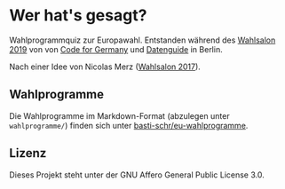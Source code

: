 # Wer hat's gesagt?
Wahlprogrammquiz zur Europawahl. Entstanden während des [Wahlsalon 2019](https://datengui.de/wahlsalon/) von von [Code for Germany](https://codefor.de/) und [Datenguide](https://datengui.de/) in Berlin.

Nach einer Idee von Nicolas Merz ([Wahlsalon 2017](https://codefor.de/projekte/2017-05-24-wahlprogrammat.html)).

## Wahlprogramme
Die Wahlprogramme im Markdown-Format (abzulegen unter `wahlprogramme/`) finden sich unter [basti-schr/eu-wahlprogramme](https://github.com/basti-schr/eu-wahlprogramme).

## Lizenz
Dieses Projekt steht unter der GNU Affero General Public License 3.0.
